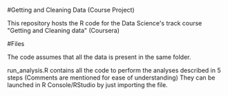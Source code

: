 #Getting and Cleaning Data (Course Project)

This repository hosts the R code for the Data Science's track course "Getting and Cleaning data" (Coursera)


#Files

The code assumes that all the data is present in the same folder.

run_analysis.R contains all the code to perform the analyses described in 5 steps (Comments are mentioned for ease of understanding)
They can be launched in R Console/RStudio by just importing the file. 
